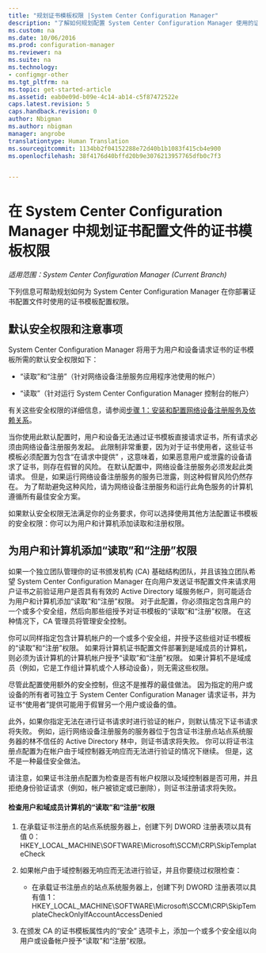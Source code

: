 ```yaml
---
title: "规划证书模板权限 |System Center Configuration Manager"
description: "了解如何规划配置 System Center Configuration Manager 使用的证书模板所需的权限。"
ms.custom: na
ms.date: 10/06/2016
ms.prod: configuration-manager
ms.reviewer: na
ms.suite: na
ms.technology:
- configmgr-other
ms.tgt_pltfrm: na
ms.topic: get-started-article
ms.assetid: eab0e09d-b09e-4c14-ab14-c5f87472522e
caps.latest.revision: 5
caps.handback.revision: 0
author: Nbigman
ms.author: nbigman
manager: angrobe
translationtype: Human Translation
ms.sourcegitcommit: 1134bb2f04152288e72d40b1b1083f415cb4e900
ms.openlocfilehash: 38f4176d40bffd20b9e3076213957765dfb0c7f3


---
```

# <a name="planning-for-certificate-template-permissions-for-certificate-profiles-in-system-center-configuration-manager"></a>在 System Center Configuration Manager 中规划证书配置文件的证书模板权限

*适用范围：System Center Configuration Manager (Current Branch)*


下列信息可帮助规划如何为 System Center Configuration Manager 在你部署证书配置文件时使用的证书模板配置权限。  

## <a name="default-security-permissions-and-considerations"></a>默认安全权限和注意事项  
 System Center Configuration Manager 将用于为用户和设备请求证书的证书模板所需的默认安全权限如下：  

-   “读取”和“注册”（针对网络设备注册服务应用程序池使用的帐户）  

-   “读取”（针对运行 System Center Configuration Manager 控制台的帐户）  

 有关这些安全权限的详细信息，请参阅[步骤 1：安装和配置网络设备注册服务及依赖关系](../deploy-use/certificate-infrastructure.md#BKMK_Step1)。  

 当你使用此默认配置时，用户和设备无法通过证书模板直接请求证书，所有请求必须由网络设备注册服务发起。 此限制非常重要，因为对于证书使用者，这些证书模板必须配置为包含“在请求中提供”  ，这意味着，如果恶意用户或泄露的设备请求了证书，则存在假冒的风险。 在默认配置中，网络设备注册服务必须发起此类请求。 但是，如果运行网络设备注册服务的服务已泄露，则这种假冒风险仍然存在。 为了帮助避免这种风险，请为网络设备注册服务和运行此角色服务的计算机遵循所有最佳安全方案。  

 如果默认安全权限无法满足你的业务要求，你可以选择使用其他方法配置证书模板的安全权限：你可以为用户和计算机添加读取和注册权限。  

## <a name="adding-read-and-enroll-permissions-for-users-and-computers"></a>为用户和计算机添加“读取”和“注册”权限  
 如果一个独立团队管理你的证书颁发机构 (CA) 基础结构团队，并且该独立团队希望 System Center Configuration Manager 在向用户发送证书配置文件来请求用户证书之前验证用户是否具有有效的 Active Directory 域服务帐户，则可能适合为用户和计算机添加“读取”和“注册”权限。 对于此配置，你必须指定包含用户的一个或多个安全组，然后向那些组授予对证书模板的“读取”和“注册”权限。 在这种情况下，CA 管理员将管理安全控制。  

 你可以同样指定包含计算机帐户的一个或多个安全组，并授予这些组对证书模板的“读取”和“注册”权限。 如果将计算机证书配置文件部署到是域成员的计算机，则必须为该计算机的计算机帐户授予“读取”和“注册”权限。 如果计算机不是域成员（例如，它是工作组计算机或个人移动设备），则无需这些权限。  

 尽管此配置使用额外的安全控制，但这不是推荐的最佳做法。 因为指定的用户或设备的所有者可独立于 System Center Configuration Manager 请求证书，并为证书“使用者”提供可能用于假冒另一个用户或设备的值。  

 此外，如果你指定无法在进行证书请求时进行验证的帐户，则默认情况下证书请求将失败。 例如，运行网络设备注册服务的服务器位于包含证书注册点站点系统服务器的林不信任的 Active Directory 林中，则证书请求将失败。 你可以将证书注册点配置为在帐户由于域控制器无响应而无法进行验证的情况下继续。 但是，这不是一种最佳安全做法。  

 请注意，如果证书注册点配置为检查是否有帐户权限以及域控制器是否可用，并且拒绝身份验证请求（例如，帐户被锁定或已删除），则证书注册请求将失败。  

#### <a name="to-check-for-read-and-enroll-permissions-for-users-and-domain-member-computers"></a>检查用户和域成员计算机的“读取”和“注册”权限  

1.  在承载证书注册点的站点系统服务器上，创建下列 DWORD 注册表项以具有值 0：HKEY_LOCAL_MACHINE\SOFTWARE\Microsoft\SCCM\CRP\SkipTemplateCheck  

2.  如果帐户由于域控制器无响应而无法进行验证，并且你要绕过权限检查：  

    -   在承载证书注册点的站点系统服务器上，创建下列 DWORD 注册表项以具有值 1：HKEY_LOCAL_MACHINE\SOFTWARE\Microsoft\SCCM\CRP\SkipTemplateCheckOnlyIfAccountAccessDenied  

3.  在颁发 CA 的证书模板属性内的“安全”  选项卡上，添加一个或多个安全组以向用户或设备帐户授予“读取”和“注册”权限。  



<!--HONumber=Nov16_HO1-->


